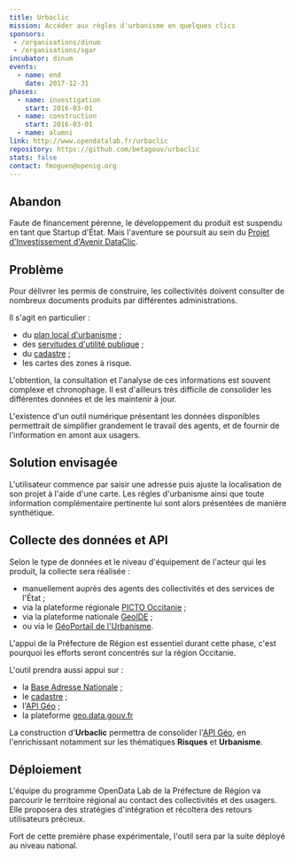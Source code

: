 ```yaml
---
title: Urbaclic
mission: Accéder aux règles d'urbanisme en quelques clics
sponsors:
 - /organisations/dinum
 - /organisations/sgar
incubator: dinum
events:
  - name: end
    date: 2017-12-31
phases:
  - name: investigation
    start: 2016-03-01
  - name: construction
    start: 2016-03-01
  - name: alumni
link: http://www.opendatalab.fr/urbaclic
repository: https://github.com/betagouv/urbaclic
stats: false
contact: fmoguen@openig.org
---
```


## Abandon

Faute de financement pérenne, le développement du produit est suspendu en tant que Startup d'État.
Mais l'aventure se poursuit au sein du [Projet d'Investissement d'Avenir DataClic](https://www.etalab.gouv.fr/un-second-appel-a-projets-pour-le-developpement-de-lopen-data-au-sein-des-territoires).

## Problème

Pour délivrer les permis de construire, les collectivités doivent consulter de nombreux documents produits par différentes administrations.

Il s'agit en particulier :

- du [plan local d'urbanisme](https://fr.wikipedia.org/wiki/Plan_local_d%27urbanisme) ;
- des [servitudes d'utilité publique](https://fr.wikipedia.org/wiki/Servitude_d%27utilit%C3%A9_publique) ;
- du [cadastre](https://fr.wikipedia.org/wiki/Cadastre) ;
- les cartes des zones à risque.

L'obtention, la consultation et l'analyse de ces informations est souvent complexe et chronophage. Il est d'ailleurs très difficile de consolider les différentes données et de les maintenir à jour.

L'existence d'un outil numérique présentant les données disponibles permettrait de simplifier grandement le travail des agents, et de fournir de l'information en amont aux usagers.

## Solution envisagée

L'utilisateur commence par saisir une adresse puis ajuste la localisation de son projet à l'aide d'une carte.
Les règles d'urbanisme ainsi que toute information complémentaire pertinente lui sont alors présentées de manière synthétique.

## Collecte des données et API

Selon le type de données et le niveau d'équipement de l'acteur qui les produit, la collecte sera réalisée :

- manuellement auprès des agents des collectivités et des services de l'État ;
- via la plateforme régionale [PICTO Occitanie](http://www.picto-occitanie.fr/) ;
- via la plateforme nationale [GeoIDE](http://catalogue.geo-ide.developpement-durable.gouv.fr/) ;
- ou via le [GéoPortail de l'Urbanisme](https://www.geoportail-urbanisme.gouv.fr/).

L'appui de la Préfecture de Région est essentiel durant cette phase, c'est pourquoi les efforts seront concentrés sur la région Occitanie.

L'outil prendra aussi appui sur :

- la [Base Adresse Nationale](https://beta.gouv.fr/startups/ban.html) ;
- le [cadastre](https://cadastre.data.gouv.fr) ;
- l'[API Géo](https://beta.gouv.fr/startups/api-geo.html) ;
- la plateforme [geo.data.gouv.fr](https://beta.gouv.fr/startups/geo.data.gouv.fr.html)

La construction d'__Urbaclic__ permettra de consolider l'[API Géo](https://beta.gouv.fr/startups/api-geo.html), en l'enrichissant notamment sur les thématiques __Risques__ et __Urbanisme__.

## Déploiement

L'équipe du programme OpenData Lab de la Préfecture de Région va parcourir le territoire régional au contact des collectivités et des usagers. Elle proposera des stratégies d'intégration et récoltera des retours utilisateurs précieux.

Fort de cette première phase expérimentale, l'outil sera par la suite déployé au niveau national.
